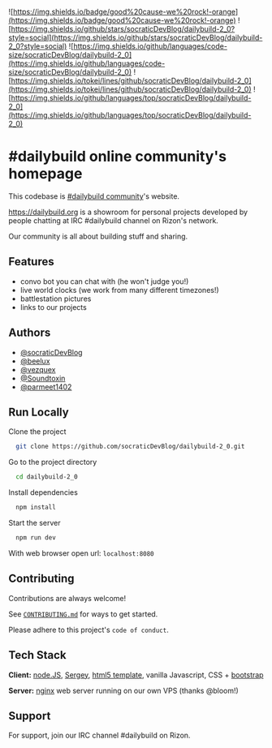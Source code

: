 
![https://img.shields.io/badge/good%20cause-we%20rock!-orange](https://img.shields.io/badge/good%20cause-we%20rock!-orange) ![https://img.shields.io/github/stars/socraticDevBlog/dailybuild-2_0?style=social](https://img.shields.io/github/stars/socraticDevBlog/dailybuild-2_0?style=social)
![https://img.shields.io/github/languages/code-size/socraticDevBlog/dailybuild-2_0](https://img.shields.io/github/languages/code-size/socraticDevBlog/dailybuild-2_0)
![https://img.shields.io/tokei/lines/github/socraticDevBlog/dailybuild-2_0](https://img.shields.io/tokei/lines/github/socraticDevBlog/dailybuild-2_0)
![https://img.shields.io/github/languages/top/socraticDevBlog/dailybuild-2_0](https://img.shields.io/github/languages/top/socraticDevBlog/dailybuild-2_0)
# #dailybuild online community's homepage

This codebase is [#dailybuild community](https://dailybuild.org)'s website.

https://dailybuild.org is a showroom for personal projects developed by people chatting at IRC #dailybuild channel on Rizon's network.

Our community is all about building stuff and sharing.

## Features

- convo bot you can chat with (he won't judge you!)
- live world clocks (we work from many different timezones!)
- battlestation pictures
- links to our projects

## Authors

- [@socraticDevBlog](https://www.github.com/socraticDevBlog)
- [@beelux](https://github.com/beelux)
- [@vezquex](https://github.com/vezquex)
- [@Soundtoxin](https://github.com/Soundtoxin)
- [@parmeet1402](https://github.com/parmeet1402)


## Run Locally

Clone the project

```bash
  git clone https://github.com/socraticDevBlog/dailybuild-2_0.git
```

Go to the project directory

```bash
  cd dailybuild-2_0
```

Install dependencies

```bash
  npm install
```

Start the server

```bash
  npm run dev
```

With web browser open url: `localhost:8080`

## Contributing

Contributions are always welcome!

See [`CONTRIBUTING.md`](CONTRIBUTING.md) for ways to get started.

Please adhere to this project's `code of conduct`.

## Tech Stack

**Client:** [node.JS](https://nodejs.org/en/), [Sergey](https://sergey.cool/), [html5 template](https://html5up.net/), vanilla Javascript, CSS + [bootstrap](https://getbootstrap.com)

**Server:** [nginx](https://www.nginx.com/) web server running on our own VPS (thanks @bloom!)


## Support

For support, join our IRC channel #dailybuild on Rizon.
